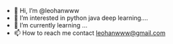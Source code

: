 - 👋 Hi, I’m @leohanwww
- 👀 I’m interested in python java deep learning....
- 🌱 I’m currently learning ...
- 📫 How to reach me contact leohanwww@gmail.com

<!---
leohanwww/leohanwww is a ✨ special ✨ repository because its `README.md` (this file) appears on your GitHub profile.
You can click the Preview link to take a look at your changes.
--->
